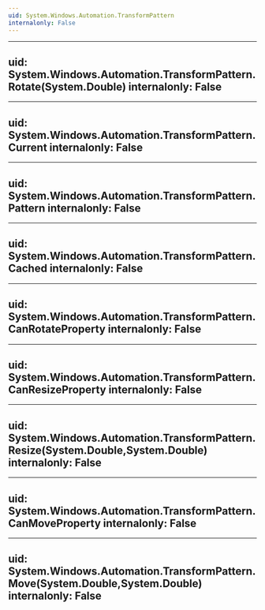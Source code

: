 ```yaml
---
uid: System.Windows.Automation.TransformPattern
internalonly: False
---
```


---
uid: System.Windows.Automation.TransformPattern.Rotate(System.Double)
internalonly: False
---

---
uid: System.Windows.Automation.TransformPattern.Current
internalonly: False
---

---
uid: System.Windows.Automation.TransformPattern.Pattern
internalonly: False
---

---
uid: System.Windows.Automation.TransformPattern.Cached
internalonly: False
---

---
uid: System.Windows.Automation.TransformPattern.CanRotateProperty
internalonly: False
---

---
uid: System.Windows.Automation.TransformPattern.CanResizeProperty
internalonly: False
---

---
uid: System.Windows.Automation.TransformPattern.Resize(System.Double,System.Double)
internalonly: False
---

---
uid: System.Windows.Automation.TransformPattern.CanMoveProperty
internalonly: False
---

---
uid: System.Windows.Automation.TransformPattern.Move(System.Double,System.Double)
internalonly: False
---
